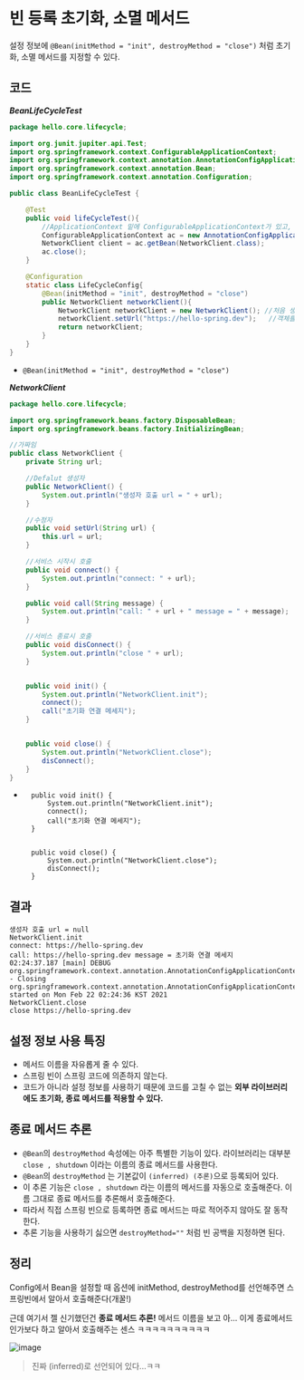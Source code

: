 # 빈 등록 초기화, 소멸 메서드

설정 정보에 `@Bean(initMethod = "init", destroyMethod = "close")` 처럼 초기화, 소멸 메서드를 지정할 수 있다.


## 코드
***BeanLifeCycleTest***
```java
package hello.core.lifecycle;

import org.junit.jupiter.api.Test;
import org.springframework.context.ConfigurableApplicationContext;
import org.springframework.context.annotation.AnnotationConfigApplicationContext;
import org.springframework.context.annotation.Bean;
import org.springframework.context.annotation.Configuration;

public class BeanLifeCycleTest {

    @Test
    public void lifeCycleTest(){
        //ApplicationContext 밑에 ConfigurableApplicationContext가 있고, 그 밑에 AnnotationConfigApplicationContext가 있다.
        ConfigurableApplicationContext ac = new AnnotationConfigApplicationContext(LifeCycleConfig.class);
        NetworkClient client = ac.getBean(NetworkClient.class);
        ac.close();
    }

    @Configuration
    static class LifeCycleConfig{
        @Bean(initMethod = "init", destroyMethod = "close")
        public NetworkClient networkClient(){
            NetworkClient networkClient = new NetworkClient(); //처음 생성자를 호출 할 때 url이 없으므로 url = null. 따라서 connect = null.
            networkClient.setUrl("https://hello-spring.dev");   //객체를 다 생성한 다음에 url을 넣어줌...
            return networkClient;
        }
    }
}

```
*  `@Bean(initMethod = "init", destroyMethod = "close")`


***NetworkClient***
```java
package hello.core.lifecycle;

import org.springframework.beans.factory.DisposableBean;
import org.springframework.beans.factory.InitializingBean;

//가짜임
public class NetworkClient {
    private String url;

    //Defalut 생성자
    public NetworkClient() {
        System.out.println("생성자 호출 url = " + url);
    }

    //수정자
    public void setUrl(String url) {
        this.url = url;
    }

    //서비스 시작시 호출
    public void connect() {
        System.out.println("connect: " + url);
    }

    public void call(String message) {
        System.out.println("call: " + url + " message = " + message);
    }

    //서비스 종료시 호출
    public void disConnect() {
        System.out.println("close " + url);
    }


    public void init() {
        System.out.println("NetworkClient.init");
        connect();
        call("초기화 연결 메세지");
    }


    public void close() {
        System.out.println("NetworkClient.close");
        disConnect();
    }
}
```
*
	    public void init() {
	        System.out.println("NetworkClient.init");
	        connect();
	        call("초기화 연결 메세지");
	    }


	    public void close() {
	        System.out.println("NetworkClient.close");
	        disConnect();
	    }

## 결과
```text
생성자 호출 url = null
NetworkClient.init
connect: https://hello-spring.dev
call: https://hello-spring.dev message = 초기화 연결 메세지
02:24:37.187 [main] DEBUG org.springframework.context.annotation.AnnotationConfigApplicationContext - Closing org.springframework.context.annotation.AnnotationConfigApplicationContext@34f5090e, started on Mon Feb 22 02:24:36 KST 2021
NetworkClient.close
close https://hello-spring.dev
```


## 설정 정보 사용 특징
* 메서드 이름을 자유롭게 줄 수 있다.
* 스프링 빈이 스프링 코드에 의존하지 않는다.
* 코드가 아니라 설정 정보를 사용하기 때문에 코드를 고칠 수 없는 **외부 라이브러리에도 초기화, 종료 메서드를 적용할 수 있다.**

## 종료 메서드 추론
* `@Bean`의 `destroyMethod` 속성에는 아주 특별한 기능이 있다.
라이브러리는 대부분 `close , shutdown` 이라는 이름의 종료 메서드를 사용한다.
* `@Bean`의 `destroyMethod` 는 기본값이 `(inferred) (추론)`으로 등록되어 있다.
* 이 추론 기능은 `close , shutdown` 라는 이름의 메서드를 자동으로 호출해준다. 이름 그대로 종료 메서드를 추론해서 호출해준다.
* 따라서 직접 스프링 빈으로 등록하면 종료 메서드는 따로 적어주지 않아도 잘 동작한다.
* 추론 기능을 사용하기 싫으면 `destroyMethod=""` 처럼 빈 공백을 지정하면 된다.


## 정리
Config에서 Bean을 설정할 때 옵션에 initMethod, destroyMethod를 선언해주면 스프링빈에서 알아서 호출해준다(개꿀!)

근데 여기서 젤 신기했던건 **종료 메서드 추론!**
메서드 이름을 보고 아... 이게 종료메서드인가보다 하고 알아서 호출해주는 센스 ㅋㅋㅋㅋㅋㅋㅋㅋㅋㅋ

![image](https://user-images.githubusercontent.com/39082893/108633244-8e960b80-74b6-11eb-8451-85a8d9be653a.png)
> 진짜 (inferred)로 선언되어 있다...ㅋㅋ
